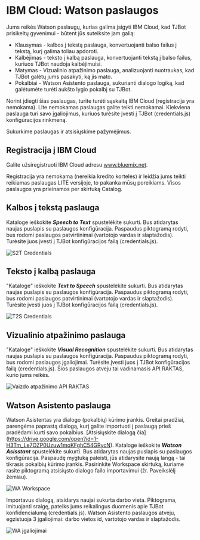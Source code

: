 # IBM Cloud: Watson paslaugos

Jums reikės Watson paslaugų, kurias galima įsigyti IBM Cloud, kad TJBot prisikeltų gyvenimui - būtent jūs suteiksite jam galią:

* Klausymas - kalbos į tekstą paslauga, konvertuojanti balso failus į tekstą, kurį galima toliau apdoroti.
* Kalbėjimas - teksto į kalbą paslauga, konvertuojanti tekstą į balso failus, kuriuos TJBot naudoja kalbėjimuisi.
* Matymas - Vizualinio atpažinimo paslauga, analizuojanti nuotraukas, kad TJBot galėtų jums pasakyti, ką jis mato.
* Pokalbiai - Watson Asistento paslauga, sukurianti dialogo logiką, kad galėtumėte turėti aukšto lygio pokalbį su TJBot.

Norint įdiegti šias paslaugas, turite turėti sąskaitą IBM Cloud (registracija yra nemokama). Lite nemokamas paslaugas galite teikti nemokamai. Kiekviena paslauga turi savo įgaliojimus, kuriuos turėsite įvesti į TJBot (credentials.js) konfigūracijos rinkmeną.

Sukurkime paslaugas ir atsisiųskime pažymėjimus.

## Registracija į IBM Cloud

Galite užsiregistruoti IBM Cloud adresu www.bluemix.net.

Registracija yra nemokama (nereikia kredito kortelės) ir leidžia jums teikti reikiamas paslaugas LITE versijoje, to pakanka mūsų poreikiams. Visos paslaugos yra prieinamos per skirtuką Catalog.

## Kalbos į tekstą paslauga

Kataloge ieškokite _**Speech to Text**_ spustelėkite sukurti. Bus atidarytas naujas puslapis su paslaugos konfigūracija. Paspaudus piktogramą rodyti, bus rodomi paslaugos patvirtinimai (vartotojo vardas ir slaptažodis). Turėsite juos įvesti į TJBot konfigūracijos failą (credentials.js).

![S2T Credentials](https://raw.githubusercontent.com/tjbotcz/manuals/master/images/s2t-credentials.png)

## Teksto į kalbą paslauga

"Kataloge" ieškokite _**Text to Speech**_ spustelėkite sukurti. Bus atidarytas naujas puslapis su paslaugos konfigūracija. Paspaudus piktogramą rodyti, bus rodomi paslaugos patvirtinimai (vartotojo vardas ir slaptažodis). Turėsite įvesti juos į TJBot konfigūracijos failą (credentials.js).

![T2S Credentials](https://raw.githubusercontent.com/tjbotcz/manuals/master/images/t2s-credentials.png)

## Vizualinio atpažinimo paslauga

"Kataloge" ieškokite _**Visual Recognition**_ spustelėkite sukurti. Bus atidarytas naujas puslapis su paslaugos konfigūracija. Paspaudus piktogramą rodyti, bus rodomi paslaugos įgaliojimai. Turėsite įvesti juos į TJBot konfigūracijos failą (credentials.js). Šios paslaugos atveju tai vadinamasis API RAKTAS, kurio jums reikės.

![Vaizdo atpažinimo API RAKTAS](https://raw.githubusercontent.com/tjbotcz/manuals/master/images/visual-recognition-credentials.png)

## Watson Asistento paslauga

Watson Asistentas yra dialogo (pokalbių) kūrimo įrankis. Greitai pradžiai, parengėme paprastą dialogą, kurį galite importuoti į paslaugą prieš pradėdami kurti savo pokalbius. [Atsisiųskite dialogą čia] (https://drive.google.com/open?id=1-H3Tm_Le7OZP0Uzuw1moKFghC54GRycN). Kataloge ieškokite _**Watson Asisstant**_ spustelėkite sukurti. Bus atidarytas naujas puslapis su paslaugos konfigūracija. Paspaudę mygtuką paleisti, jūs atidarysite naują langą - tai tikrasis pokalbių kūrimo įrankis. Pasirinkite Workspace skirtuką, kuriame rasite piktogramą atsisiųsto dialogo failo importavimui (žr. Paveikslėlį žemiau).

![WA Workspace](https://raw.githubusercontent.com/tjbotcz/manuals/master/images/wa-workspace.png)

Importavus dialogą, atsidarys naujai sukurta darbo vieta. Piktograma, imituojanti sraigę, pateiks jums reikalingus duomenis apie TJBot konfidencialumą (credentials.js). Watson Asistento paslaugos atveju, egzistuoja 3 įgaliojimai: darbo vietos id, vartotojo vardas ir slaptažodis.

![WA įgaliojimai](https://raw.githubusercontent.com/tjbotcz/manuals/master/images/wa-credentials.png)
